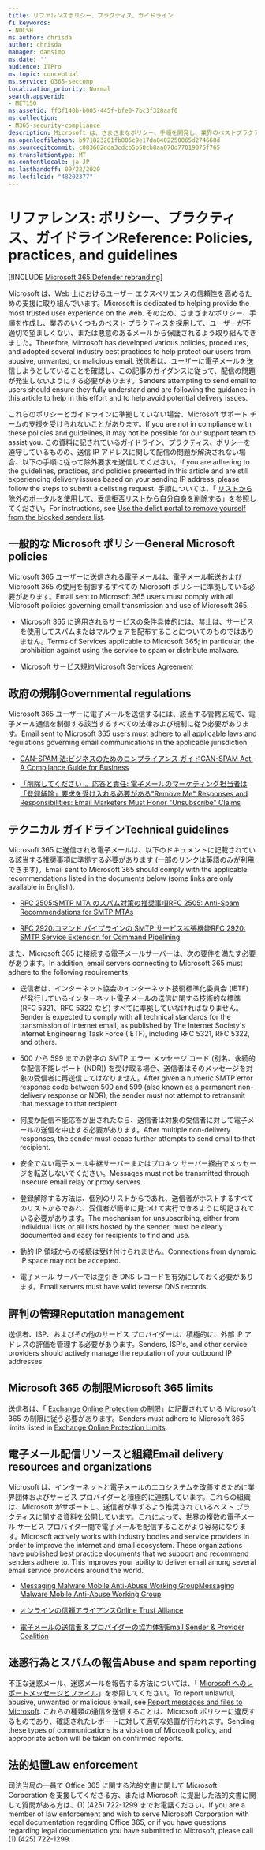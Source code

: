```yaml
---
title: リファレンスポリシー、プラクティス、ガイドライン
f1.keywords:
- NOCSH
ms.author: chrisda
author: chrisda
manager: dansimp
ms.date: ''
audience: ITPro
ms.topic: conceptual
ms.service: O365-seccomp
localization_priority: Normal
search.appverid:
- MET150
ms.assetid: ff3f140b-b005-445f-bfe0-7bc3f328aaf0
ms.collection:
- M365-security-compliance
description: Microsoft は、さまざまなポリシー、手順を開発し、業界のベストプラクティスをいくつか採用して、ユーザーを不適切な迷惑メールや悪意のあるメールから保護しています。
ms.openlocfilehash: b971823201fb805c9e17da8402250065d274668d
ms.sourcegitcommit: c083602dda3cdcb5b58cb8aa070d77019075f765
ms.translationtype: MT
ms.contentlocale: ja-JP
ms.lasthandoff: 09/22/2020
ms.locfileid: "48202377"
---
```

# <a name="reference-policies-practices-and-guidelines"></a><span data-ttu-id="e8cf9-103">リファレンス: ポリシー、プラクティス、ガイドライン</span><span class="sxs-lookup"><span data-stu-id="e8cf9-103">Reference: Policies, practices, and guidelines</span></span>

[!INCLUDE [Microsoft 365 Defender rebranding](../includes/microsoft-defender-for-office.md)]


<span data-ttu-id="e8cf9-104">Microsoft は、Web 上におけるユーザー エクスペリエンスの信頼性を高めるための支援に取り組んでいます。</span><span class="sxs-lookup"><span data-stu-id="e8cf9-104">Microsoft is dedicated to helping provide the most trusted user experience on the web.</span></span> <span data-ttu-id="e8cf9-105">そのため、さまざまなポリシー、手順を作成し、業界のいくつものベスト プラクティスを採用して、ユーザーが不適切で望ましくない、または悪意のあるメールから保護されるよう取り組んできました。</span><span class="sxs-lookup"><span data-stu-id="e8cf9-105">Therefore, Microsoft has developed various policies, procedures, and adopted several industry best practices to help protect our users from abusive, unwanted, or malicious email.</span></span> <span data-ttu-id="e8cf9-106">送信者は、ユーザーに電子メールを送信しようとしていることを確認し、この記事のガイダンスに従って、配信の問題が発生しないようにする必要があります。</span><span class="sxs-lookup"><span data-stu-id="e8cf9-106">Senders attempting to send email to users should ensure they fully understand and are following the guidance in this article to help in this effort and to help avoid potential delivery issues.</span></span>

<span data-ttu-id="e8cf9-107">これらのポリシーとガイドラインに準拠していない場合、Microsoft サポート チームの支援を受けられないことがあります。</span><span class="sxs-lookup"><span data-stu-id="e8cf9-107">If you are not in compliance with these policies and guidelines, it may not be possible for our support team to assist you.</span></span> <span data-ttu-id="e8cf9-108">この資料に記されているガイドライン、プラクティス、ポリシーを遵守しているものの、送信 IP アドレスに関して配信の問題が解決されない場合、以下の手順に従って除外要求を送信してください。</span><span class="sxs-lookup"><span data-stu-id="e8cf9-108">If you are adhering to the guidelines, practices, and policies presented in this article and are still experiencing delivery issues based on your sending IP address, please follow the steps to submit a delisting request.</span></span> <span data-ttu-id="e8cf9-109">手順については、「 [リストから除外のポータルを使用して、受信拒否リストから自分自身を削除する](use-the-delist-portal-to-remove-yourself-from-the-office-365-blocked-senders-lis.md)」を参照してください。</span><span class="sxs-lookup"><span data-stu-id="e8cf9-109">For instructions, see [Use the delist portal to remove yourself from the blocked senders list](use-the-delist-portal-to-remove-yourself-from-the-office-365-blocked-senders-lis.md).</span></span>

## <a name="general-microsoft-policies"></a><span data-ttu-id="e8cf9-110">一般的な Microsoft ポリシー</span><span class="sxs-lookup"><span data-stu-id="e8cf9-110">General Microsoft policies</span></span>

<span data-ttu-id="e8cf9-111">Microsoft 365 ユーザーに送信される電子メールは、電子メール転送および Microsoft 365 の使用を制御するすべての Microsoft ポリシーに準拠している必要があります。</span><span class="sxs-lookup"><span data-stu-id="e8cf9-111">Email sent to Microsoft 365 users must comply with all Microsoft policies governing email transmission and use of Microsoft 365.</span></span>

- <span data-ttu-id="e8cf9-112">Microsoft 365 に適用されるサービスの条件具体的には、禁止は、サービスを使用してスパムまたはマルウェアを配布することについてのものではありません。</span><span class="sxs-lookup"><span data-stu-id="e8cf9-112">Terms of Services applicable to Microsoft 365; in particular, the prohibition against using the service to spam or distribute malware.</span></span>

- [<span data-ttu-id="e8cf9-113">Microsoft サービス規約</span><span class="sxs-lookup"><span data-stu-id="e8cf9-113">Microsoft Services Agreement</span></span>](https://www.microsoft.com/servicesagreement/)

## <a name="governmental-regulations"></a><span data-ttu-id="e8cf9-114">政府の規制</span><span class="sxs-lookup"><span data-stu-id="e8cf9-114">Governmental regulations</span></span>

<span data-ttu-id="e8cf9-115">Microsoft 365 ユーザーに電子メールを送信するには、該当する管轄区域で、電子メール通信を制御する該当するすべての法律および規制に従う必要があります。</span><span class="sxs-lookup"><span data-stu-id="e8cf9-115">Email sent to Microsoft 365 users must adhere to all applicable laws and regulations governing email communications in the applicable jurisdiction.</span></span>

- [<span data-ttu-id="e8cf9-116">CAN-SPAM 法:ビジネスのためのコンプライアンス ガイド</span><span class="sxs-lookup"><span data-stu-id="e8cf9-116">CAN-SPAM Act: A Compliance Guide for Business</span></span>](https://www.ftc.gov/tips-advice/business-center/guidance/can-spam-act-compliance-guide-business)

- [<span data-ttu-id="e8cf9-117">「削除してください」。応答と責任: 電子メールのマーケティング担当者は「登録解除」要求を受け入れる必要がある</span><span class="sxs-lookup"><span data-stu-id="e8cf9-117">"Remove Me" Responses and Responsibilities: Email Marketers Must Honor "Unsubscribe" Claims</span></span>](https://www.lawpublish.com/ftc-emai-marketers-unsubscribe-claims.html)

## <a name="technical-guidelines"></a><span data-ttu-id="e8cf9-118">テクニカル ガイドライン</span><span class="sxs-lookup"><span data-stu-id="e8cf9-118">Technical guidelines</span></span>

<span data-ttu-id="e8cf9-119">Microsoft 365 に送信される電子メールは、以下のドキュメントに記載されている該当する推奨事項に準拠する必要があります (一部のリンクは英語のみが利用できます)。</span><span class="sxs-lookup"><span data-stu-id="e8cf9-119">Email sent to Microsoft 365 should comply with the applicable recommendations listed in the documents below (some links are only available in English).</span></span>

- [<span data-ttu-id="e8cf9-120">RFC 2505:SMTP MTA のスパム対策の推奨事項</span><span class="sxs-lookup"><span data-stu-id="e8cf9-120">RFC 2505: Anti-Spam Recommendations for SMTP MTAs</span></span>](https://www.ietf.org/rfc/rfc2505.txt)

- [<span data-ttu-id="e8cf9-121">RFC 2920:コマンド パイプラインの SMTP サービス拡張機能</span><span class="sxs-lookup"><span data-stu-id="e8cf9-121">RFC 2920: SMTP Service Extension for Command Pipelining</span></span>](https://www.ietf.org/rfc/rfc2920.txt)

<span data-ttu-id="e8cf9-122">また、Microsoft 365 に接続する電子メールサーバーは、次の要件を満たす必要があります。</span><span class="sxs-lookup"><span data-stu-id="e8cf9-122">In addition, email servers connecting to Microsoft 365 must adhere to the following requirements:</span></span>

- <span data-ttu-id="e8cf9-123">送信者は、インターネット協会のインターネット技術標準化委員会 (IETF) が発行しているインターネット電子メールの送信に関する技術的な標準 (RFC 5321、RFC 5322 など) すべてに準拠していなければなりません。</span><span class="sxs-lookup"><span data-stu-id="e8cf9-123">Sender is expected to comply with all technical standards for the transmission of Internet email, as published by The Internet Society's Internet Engineering Task Force (IETF), including RFC 5321, RFC 5322, and others.</span></span>

- <span data-ttu-id="e8cf9-124">500 から 599 までの数字の SMTP エラー メッセージ コード (別名、永続的な配信不能レポート (NDR)) を受け取る場合、送信者はそのメッセージを対象の受信者に再送信してはなりません。</span><span class="sxs-lookup"><span data-stu-id="e8cf9-124">After given a numeric SMTP error response code between 500 and 599 (also known as a permanent non-delivery response or NDR), the sender must not attempt to retransmit that message to that recipient.</span></span>

- <span data-ttu-id="e8cf9-125">何度か配信不能応答が出されたなら、送信者は対象の受信者に対して電子メールの送信を中止する必要があります。</span><span class="sxs-lookup"><span data-stu-id="e8cf9-125">After multiple non-delivery responses, the sender must cease further attempts to send email to that recipient.</span></span>

- <span data-ttu-id="e8cf9-126">安全でない電子メール中継サーバーまたはプロキシ サーバー経由でメッセージを転送しないでください。</span><span class="sxs-lookup"><span data-stu-id="e8cf9-126">Messages must not be transmitted through insecure email relay or proxy servers.</span></span>

- <span data-ttu-id="e8cf9-127">登録解除する方法は、個別のリストからであれ、送信者がホストするすべてのリストからであれ、受信者が簡単に見つけて実行できるように明記されている必要があります。</span><span class="sxs-lookup"><span data-stu-id="e8cf9-127">The mechanism for unsubscribing, either from individual lists or all lists hosted by the sender, must be clearly documented and easy for recipients to find and use.</span></span>

- <span data-ttu-id="e8cf9-128">動的 IP 領域からの接続は受け付けられません。</span><span class="sxs-lookup"><span data-stu-id="e8cf9-128">Connections from dynamic IP space may not be accepted.</span></span>

- <span data-ttu-id="e8cf9-129">電子メール サーバーでは逆引き DNS レコードを有効にしておく必要があります。</span><span class="sxs-lookup"><span data-stu-id="e8cf9-129">Email servers must have valid reverse DNS records.</span></span>

## <a name="reputation-management"></a><span data-ttu-id="e8cf9-130">評判の管理</span><span class="sxs-lookup"><span data-stu-id="e8cf9-130">Reputation management</span></span>

<span data-ttu-id="e8cf9-131">送信者、ISP、およびその他のサービス プロバイダーは、積極的に、外部 IP アドレスの評価を管理する必要があります。</span><span class="sxs-lookup"><span data-stu-id="e8cf9-131">Senders, ISP's, and other service providers should actively manage the reputation of your outbound IP addresses.</span></span>

## <a name="microsoft-365-limits"></a><span data-ttu-id="e8cf9-132">Microsoft 365 の制限</span><span class="sxs-lookup"><span data-stu-id="e8cf9-132">Microsoft 365 limits</span></span>

<span data-ttu-id="e8cf9-133">送信者は、「 [Exchange Online Protection の制限](https://docs.microsoft.com/office365/servicedescriptions/exchange-online-protection-service-description/exchange-online-protection-limits)」に記載されている Microsoft 365 の制限に従う必要があります。</span><span class="sxs-lookup"><span data-stu-id="e8cf9-133">Senders must adhere to Microsoft 365 limits listed in [Exchange Online Protection Limits](https://docs.microsoft.com/office365/servicedescriptions/exchange-online-protection-service-description/exchange-online-protection-limits).</span></span>

## <a name="email-delivery-resources-and-organizations"></a><span data-ttu-id="e8cf9-134">電子メール配信リソースと組織</span><span class="sxs-lookup"><span data-stu-id="e8cf9-134">Email delivery resources and organizations</span></span>

<span data-ttu-id="e8cf9-p103">Microsoft は、インターネットと電子メールのエコシステムを改善するために業界団体およびサービス プロバイダーと積極的に連携しています。これらの組織は、Microsoft がサポートし、送信者が準ずるよう推奨されているベスト プラクティスに関する資料を公開しています。これによって、世界の複数の電子メール サービス プロバイダー間で電子メールを配信することがより容易になります。</span><span class="sxs-lookup"><span data-stu-id="e8cf9-p103">Microsoft actively works with industry bodies and service providers in order to improve the internet and email ecosystem. These organizations have published best practice documents that we support and recommend senders adhere to. This improves your ability to deliver email among several email service providers around the world.</span></span>

- [<span data-ttu-id="e8cf9-138">Messaging Malware Mobile Anti-Abuse Working Group</span><span class="sxs-lookup"><span data-stu-id="e8cf9-138">Messaging Malware Mobile Anti-Abuse Working Group</span></span>](https://www.m3aawg.org/)

- [<span data-ttu-id="e8cf9-139">オンラインの信頼アライアンス</span><span class="sxs-lookup"><span data-stu-id="e8cf9-139">Online Trust Alliance</span></span>](https://www.otalliance.org/resources)

- [<span data-ttu-id="e8cf9-140">電子メールの送信者 & プロバイダーの協力体制</span><span class="sxs-lookup"><span data-stu-id="e8cf9-140">Email Sender & Provider Coalition</span></span>](https://www.espcoalition.org/)

## <a name="abuse-and-spam-reporting"></a><span data-ttu-id="e8cf9-141">迷惑行為とスパムの報告</span><span class="sxs-lookup"><span data-stu-id="e8cf9-141">Abuse and spam reporting</span></span>

<span data-ttu-id="e8cf9-142">不正な迷惑メール、迷惑メールを報告する方法については、「 [Microsoft へのレポートメッセージとファイル](report-junk-email-messages-to-microsoft.md)」を参照してください。</span><span class="sxs-lookup"><span data-stu-id="e8cf9-142">To report unlawful, abusive, unwanted or malicious email, see [Report messages and files to Microsoft](report-junk-email-messages-to-microsoft.md).</span></span> <span data-ttu-id="e8cf9-143">これらの種類の通信を送信することは、Microsoft ポリシーに違反するものであり、確認されたレポートに対して適切な処置が行われます。</span><span class="sxs-lookup"><span data-stu-id="e8cf9-143">Sending these types of communications is a violation of Microsoft policy, and appropriate action will be taken on confirmed reports.</span></span>

## <a name="law-enforcement"></a><span data-ttu-id="e8cf9-144">法的処置</span><span class="sxs-lookup"><span data-stu-id="e8cf9-144">Law enforcement</span></span>

<span data-ttu-id="e8cf9-145">司法当局の一員で Office 365 に関する法的文書に関して Microsoft Corporation を支援してくださる方、または Microsoft に提出した法的文書に関して質問がある方は、(1) (425) 722-1299 までお電話ください。</span><span class="sxs-lookup"><span data-stu-id="e8cf9-145">If you are a member of law enforcement and wish to serve Microsoft Corporation with legal documentation regarding Office 365, or if you have questions regarding legal documentation you have submitted to Microsoft, please call (1) (425) 722-1299.</span></span>

